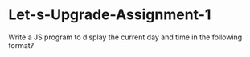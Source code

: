 # Let-s-Upgrade-Assignment-1
Write a JS program to display the current day and time in the following format?
